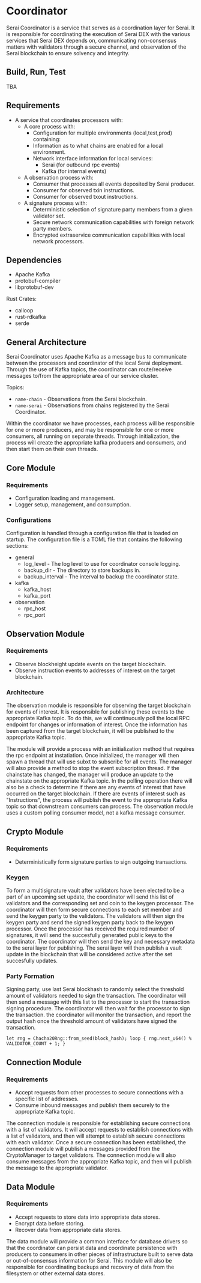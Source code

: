 # Coordinator

Serai Coordinator is a service that serves as a coordination layer for Serai. It is responsible for coordinating the execution of Serai DEX with the various services that Serai DEX depends on, communicating non-consensus matters with validators through a secure channel, and observation of the Serai blockchain to ensure solvency and integrity.

## Build, Run, Test

TBA

## Requirements

* A service that coordinates processors with:
  * A core process with:
    * Configuration for multiple environments (local,test,prod) containing:
    * Information as to what chains are enabled for a local environment.
    * Network interface information for local services:
      * Serai (for outbound rpc events)
      * Kafka (for internal events)
  * A observation process with:
    * Consumer that processes all events deposited by Serai producer.
    * Consumer for observed txin instructions.
    * Consumer for observed txout instructions.
  * A signature process with:
    *  Deterministic selection of signature party members from a given validator set.
    *  Secure network communication capabilities with foreign network party members.
    *  Encrypted extraservice communication capabilities with local network processors.

## Dependencies

* Apache Kafka
* protobuf-compiler
* libprotobuf-dev

Rust Crates:

* calloop
* rust-rdkafka
* serde


## General Architecture

Serai Coordinator uses Apache Kafka as a message bus to communicate between the processors and coordinator of the local Serai deployment. Through the use of Kafka topics, the coordinator can route/receive messages to/from the appropriate area of our service cluster.

Topics:

* `name-chain` - Observations from the Serai blockchain.
* `name-serai` - Observations from chains registered by the Serai Coordinator.

Within the coordinator we have processes, each process will be responsible for one or more producers, and may be responsible for one or more consumers, all running on separate threads. Through initialization, the process will create the appropriate kafka producers and consumers, and then start them on their own threads.


## Core Module

### Requirements
* Configuration loading and management.
* Logger setup, management, and consumption.


### Configurations

Configuration is handled through a configuration file that is loaded on startup. The configuration file is a TOML file that contains the following sections:

* general
  * log_level - The log level to use for coordinator console logging.
  * backup_dir - The directory to store backups in.
  * backup_interval - The interval to backup the coordinator state.
* kafka
  * kafka_host
  * kafka_port
* observation
  * rpc_host
  * rpc_port

## Observation Module

### Requirements

* Observe blockheight update events on the target blockchain.
* Observe instruction events to addresses of interest on the target blockchain.

### Architecture

The observation module is responsible for observing the target blockchain for events of interest. It is responsible for publishing these events to the appropriate Kafka topic. To do this, we will continuously poll the local RPC endpoint for changes or information of interest. Once the information has been captured from the target blockchain, it will be published to the appropriate Kafka topic.

The module will provide a process with an initialization method that requires the rpc endpoint at instatiation. Once initialized, the manager will then spawn a thread that will use subxt to subscribe for all events. The manager will also provide a method to stop the event subscription thread. If the chainstate has changed, the manager will produce an update to the chainstate on the appropriate Kafka topic. In the polling operation there will also be a check to determine if there are any events of interest that have occurred on the target blockchain. If there are events of interest such as "Instructions", the process will publish the event to the appropriate Kafka topic so that downstream consumers can process. The observation module uses a custom polling consumer model, not a kafka message consumer.

## Crypto Module

### Requirements

* Deterministically form signature parties to sign outgoing transactions.

### Keygen

To form a multisignature vault after validators have been elected to be a part of an upcoming set update, the coordinator will send this list of validators and the corresponding set and coin to the keygen processor. The coordinator will then form secure connections to each set member and send the keygen party to the validators. The validators will then sign the keygen party and send the signed keygen party back to the keygen processor. Once the processor has received the required number of signatures, it will send the succesfully generated public keys to the coordinator. The coordinator will then send the key and necessary metadata to the serai layer for publishing. The serai layer will then publish a vault update in the blockchain that will be considered active after the set succesfully updates. 

### Party Formation

Signing party, use last Serai blockhash to randomly select the threshold amount of validators needed to sign the transaction. The coordinator will then send a message with this list to the processor to start the transaction signing procedure. The coordinator will then wait for the processor to sign the transaction. the coordinator will monitor the transaction, and report the output hash once the threshold amount of validators have signed the transaction.

```
let rng = Chacha20Rng::from_seed(block_hash); loop { rng.next_u64() % VALIDATOR_COUNT + 1; }
```

## Connection Module

### Requirements

* Accept requests from other processes to secure connections with a specific list of addresses.
* Consume inbound messages and publish them securely to the appropriate Kafka topic.

The connection module is responsible for establishing secure connections with a list of validators. It will accept requests to establish connections with a list of validators, and then will attempt to establish secure connections with each validator. Once a secure connection has been established, the connection module will publish a messages provided from the CryptoManager to target validators. The connection module will also consume messages from the appropriate Kafka topic, and then will publish the message to the appropriate validator. 

## Data Module

### Requirements

* Accept requests to store data into appropriate data stores.
* Encrypt data before storing.
* Recover data from appropriate data stores.


The data module will provide a common interface for database drivers so that the coordinator can persist data and coordinate persistence with producers to consumers in other pieces of infrastructure built to serve data or out-of-consensus information for Serai. This module will also be responsible for coordinating backups and recovery of data from the filesystem or other external data stores.
 
